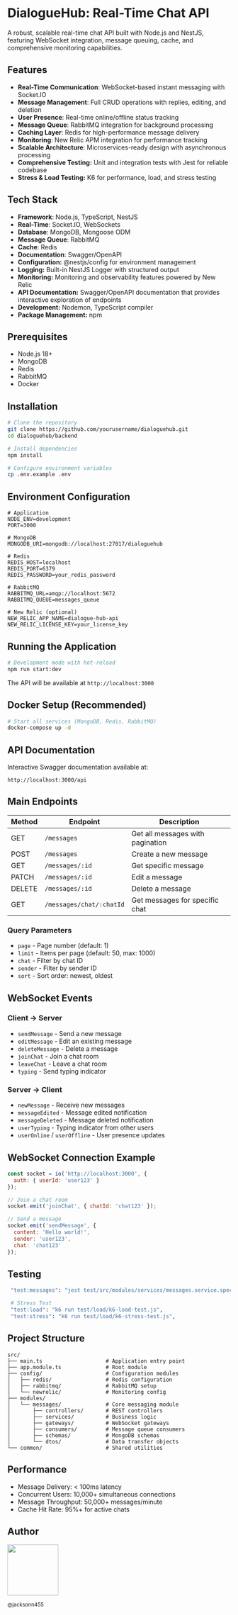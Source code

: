 # DialogueHub: Real-Time Chat API

A robust, scalable real-time chat API built with Node.js and NestJS, featuring WebSocket integration, message queuing, cache, and comprehensive monitoring capabilities.

## Features

- **Real-Time Communication**: WebSocket-based instant messaging with Socket.IO
- **Message Management**: Full CRUD operations with replies, editing, and deletion
- **User Presence**: Real-time online/offline status tracking
- **Message Queue**: RabbitMQ integration for background processing
- **Caching Layer**: Redis for high-performance message delivery
- **Monitoring**: New Relic APM integration for performance tracking
- **Scalable Architecture**: Microservices-ready design with asynchronous processing
- **Comprehensive Testing:** Unit and integration tests with Jest for reliable codebase
- **Stress & Load Testing:** K6 for performance, load, and stress testing 

## Tech Stack

- **Framework**: Node.js, TypeScript, NestJS
- **Real-Time**: Socket.IO, WebSockets
- **Database**: MongoDB, Mongoose ODM
- **Message Queue**: RabbitMQ
- **Cache**: Redis
- **Documentation**: Swagger/OpenAPI
- **Configuration:** @nestjs/config for environment management
- **Logging:** Built-in NestJS Logger with structured output
- **Monitoring:** Monitoring and observability features powered by New Relic
- **API Documentation:** Swagger/OpenAPI documentation that provides interactive exploration of endpoints
- **Development:** Nodemon, TypeScript compiler
- **Package Management:** npm

## Prerequisites

- Node.js 18+
- MongoDB
- Redis
- RabbitMQ
- Docker

## Installation

```bash
# Clone the repository
git clone https://github.com/yourusername/dialoguehub.git
cd dialoguehub/backend

# Install dependencies
npm install

# Configure environment variables
cp .env.example .env
```

## Environment Configuration

```env
# Application
NODE_ENV=development
PORT=3000

# MongoDB
MONGODB_URI=mongodb://localhost:27017/dialoguehub

# Redis
REDIS_HOST=localhost
REDIS_PORT=6379
REDIS_PASSWORD=your_redis_password

# RabbitMQ
RABBITMQ_URL=amqp://localhost:5672
RABBITMQ_QUEUE=messages_queue

# New Relic (optional)
NEW_RELIC_APP_NAME=dialogue-hub-api
NEW_RELIC_LICENSE_KEY=your_license_key
```

## Running the Application

```bash
# Development mode with hot-reload
npm run start:dev
```

The API will be available at `http://localhost:3000`

## Docker Setup (Recommended)

```bash
# Start all services (MongoDB, Redis, RabbitMQ)
docker-compose up -d
```

## API Documentation

Interactive Swagger documentation available at:
```
http://localhost:3000/api
```

## Main Endpoints

| Method | Endpoint | Description |
|--------|----------|-------------|
| GET | `/messages` | Get all messages with pagination |
| POST | `/messages` | Create a new message |
| GET | `/messages/:id` | Get specific message |
| PATCH | `/messages/:id` | Edit a message |
| DELETE | `/messages/:id` | Delete a message |
| GET | `/messages/chat/:chatId` | Get messages for specific chat |

### Query Parameters

- `page` - Page number (default: 1)
- `limit` - Items per page (default: 50, max: 1000)
- `chat` - Filter by chat ID
- `sender` - Filter by sender ID
- `sort` - Sort order: newest, oldest

## WebSocket Events

### Client → Server
- `sendMessage` - Send a new message
- `editMessage` - Edit an existing message
- `deleteMessage` - Delete a message
- `joinChat` - Join a chat room
- `leaveChat` - Leave a chat room
- `typing` - Send typing indicator

### Server → Client
- `newMessage` - Receive new messages
- `messageEdited` - Message edited notification
- `messageDeleted` - Message deleted notification
- `userTyping` - Typing indicator from other users
- `userOnline` / `userOffline` - User presence updates

## WebSocket Connection Example

```javascript
const socket = io('http://localhost:3000', {
  auth: { userId: 'user123' }
});

// Join a chat room
socket.emit('joinChat', { chatId: 'chat123' });

// Send a message
socket.emit('sendMessage', {
  content: 'Hello world!',
  sender: 'user123',
  chat: 'chat123'
});
```

## Testing

```bash
 "test:messages": "jest test/src/modules/services/messages.service.spec.ts",

 # Stress Test
 "test:load": "k6 run test/load/k6-load-test.js",
 "test:stress": "k6 run test/load/k6-stress-test.js",
```

## Project Structure

```
src/
├── main.ts                    # Application entry point
├── app.module.ts              # Root module
├── config/                    # Configuration modules
│   ├── redis/                 # Redis configuration
│   ├── rabbitmq/              # RabbitMQ setup
│   └── newrelic/              # Monitoring config
├── modules/
│   └── messages/              # Core messaging module
│       ├── controllers/       # REST controllers
│       ├── services/          # Business logic
│       ├── gateways/          # WebSocket gateways
│       ├── consumers/         # Message queue consumers
│       ├── schemas/           # MongoDB schemas
│       └── dtos/              # Data transfer objects
└── common/                    # Shared utilities
```

## Performance

- Message Delivery: < 100ms latency
- Concurrent Users: 10,000+ simultaneous connections
- Message Throughput: 50,000+ messages/minute
- Cache Hit Rate: 95%+ for active chats

## Author

<img src="https://avatars1.githubusercontent.com/u/46221221?s=460&u=0d161e390cdad66e925f3d52cece6c3e65a23eb2&v=4" width=115>  

<sub>@jacksonn455</sub>